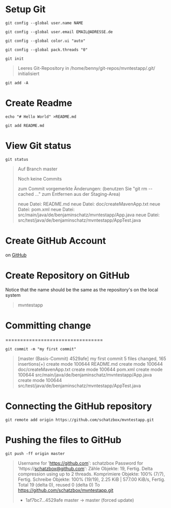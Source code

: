 # Setup Git

`git config --global user.name NAME`

`git config --global user.email EMAIL@ADRESSE.de`

`git config --global color.ui "auto"`

`git config --global pack.threads "0"`

`git init`
> Leeres Git-Repository in /home/benny/git-repos/mvntestapp/.git/ initialisiert

`git add -A`


# Create Readme

`echo "# Hello World" >README.md`

`git add README.md`


# View Git status

`git status`

>Auf Branch master
>
>Noch keine Commits
>
>zum Commit vorgemerkte Änderungen:
>  (benutzen Sie "git rm --cached <Datei>..." zum Entfernen aus der Staging-Area)
>
>	neue Datei:     README.md
>	neue Datei:     doc/createMavenApp.txt
>	neue Datei:     pom.xml
>	neue Datei:     src/main/java/de/benjaminschatz/mvntestapp/App.java
>	neue Datei:     src/test/java/de/benjaminschatz/mvntestapp/AppTest.java


# Create GitHub Account

on [GitHub](https://github.com)


# Create Repository on GitHub

Notice that the name should be the same as the repository's on the local system

> mvntestapp


# Committing change
=================================

`git commit -m "my first commit"`

>[master (Basis-Commit) 4529afe] my first commit
> 5 files changed, 165 insertions(+)
> create mode 100644 README.md
> create mode 100644 doc/createMavenApp.txt
> create mode 100644 pom.xml
> create mode 100644 src/main/java/de/benjaminschatz/mvntestapp/App.java
> create mode 100644 src/test/java/de/benjaminschatz/mvntestapp/AppTest.java


# Connecting the GitHub repository

`git remote add origin https://github.com/schatzbox/mvntestapp.git`


# Pushing the files to GitHub

`git push -ff origin master`

>
>Username for 'https://github.com': schatzbox 
>Password for 'https://schatzbox@github.com': 
>Zähle Objekte: 19, Fertig.
>Delta compression using up to 2 threads.
>Komprimiere Objekte: 100% (7/7), Fertig.
>Schreibe Objekte: 100% (19/19), 2.25 KiB | 577.00 KiB/s, Fertig.
>Total 19 (delta 0), reused 0 (delta 0)
>To https://github.com/schatzbox/mvntestapp.git
> + 1af7bc7...4529afe master -> master (forced update)

